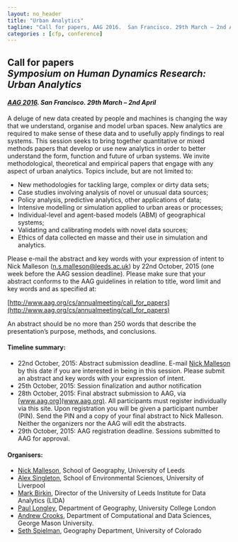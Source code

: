 ```yaml
---
layout: no_header
title: "Urban Analytics"
tagline: "Call for papers, AAG 2016.  San Francisco. 29th March – 2nd April"
categories : [cfp, conference]
---
```


## **Call for papers<br/> _Symposium on Human Dynamics Research: Urban Analytics_**

#### _[AAG 2016](http://www.aag.org/cs/annualmeeting/).  San Francisco. 29th March – 2nd April_

A deluge of new data created by people and machines is changing the way that we understand, organise and model urban spaces. New analytics are required to make sense of these data and to usefully apply findings to real systems. This session seeks to bring together quantitative or mixed methods papers that develop or use new analytics in order to better understand the form, function and future of urban systems. We invite methodological, theoretical and empirical papers that engage with any aspect of urban analytics. Topics include, but are not limited to:

 - New methodologies for tackling large, complex or dirty data sets;
 - Case studies involving analysis of novel or unusual data sources;
 - Policy analysis, predictive analytics, other applications of data;
 - Intensive modelling or simulation applied to urban areas or processes;
 - Individual-level and agent-based models (ABM) of geographical systems;
 - Validating and calibrating models with novel data sources;
 - Ethics of data collected en masse and their use in simulation and analytics.

Please e-mail the abstract and key words with your expression of intent to Nick Malleson ([n.s.malleson@leeds.ac.uk](mailto:n.s.malleson@leeds.ac.uk)) by 22nd October, 2015 (one week before the AAG session deadline). Please make sure that your abstract conforms to the AAG guidelines in relation to title, word limit and key words and as specified at:

[http://www.aag.org/cs/annualmeeting/call_for_papers](http://www.aag.org/cs/annualmeeting/call_for_papers)

An abstract should be no more than 250 words that describe the presentation’s purpose, methods, and conclusions.

#### Timeline summary:

 - 22nd October, 2015: Abstract submission deadline. E-mail [Nick Malleson](mailto:n.s.malleson@leeds.ac.uk) by this date if you are interested in being in this session. Please submit an abstract and key words with your expression of intent.
 - 25th October, 2015: Session finalization and author notification
 - 28th October, 2015: Final abstract submission to AAG, via [www.aag.org](www.aag.org). All participants must register individually via this site. Upon registration you will be given a participant number (PIN). Send the PIN and a copy of your final abstract to Nick Malleson. Neither the organizers nor the AAG will edit the abstracts.
 - 29th October, 2015: AAG registration deadline. Sessions submitted to AAG for approval.

#### Organisers:

 - [Nick Malleson](http://nickmalleson.co.uk/), School of Geography, University of Leeds
 - [Alex Singleton](http://www.alex-singleton.com/), School of Environmental Sciences, University of Liverpool
 - [Mark Birkin](http://www.geog.leeds.ac.uk/people/m.birkin), Director of the University of Leeds Institute for Data Analytics (LIDA)
 - [Paul Longley](http://www.geog.ucl.ac.uk/about-the-department/people/academic-staff/paul-longley), Department of Geography, University College London
 - [Andrew Crooks](http://www.css.gmu.edu/?q=node/10/), Department of Computational and Data Sciences, George Mason University.
 - [Seth Spielman](http://www.sethspielman.org/), Geography Department, University of Colorado


